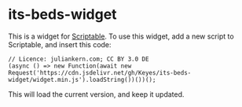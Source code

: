# its-beds-widget

This is a widget for [Scriptable](https://scriptable.app). To use this widget, add a new script to Scriptable, and insert this code:

```
// Licence: juliankern.com; CC BY 3.0 DE
(async () => new Function(await new Request('https://cdn.jsdelivr.net/gh/Keyes/its-beds-widget/widget.min.js').loadString())())();
```

This will load the current version, and keep it updated.
